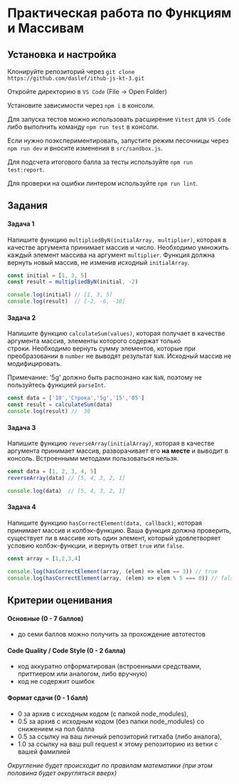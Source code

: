 # Практическая работа по Функциям и Массивам

## Установка и настройка

Клонируйте репозиторий через `git clone https://github.com/daslef/ithub-js-kt-3.git`

Откройте директорию в `VS Code` (File -> Open Folder)

Установите зависимости через `npm i` в консоли.

Для запуска тестов можно использовать расширение `Vitest` для `VS Code` либо выполнить команду `npm run test` в консоли.

Если нужно поэкспериментировать, запустите режим песочницы через `npm run dev` и вносите изменения в `src/sandbox.js`.

Для подсчета итогового балла за тесты используйте `npm run test:report`.

Для проверки на ошибки линтером используйте `npm run lint`.

## Задания

#### Задача 1

Напишите функцию `multipliedByN(initialArray, multiplier)`, которая в качестве аргумента принимает массив и число. Необходимо умножить каждый элемент массива на аргумент `multiplier`. Функция должна вернуть новый массив, не изменив исходный `initialArray`.

```js
const initial = [1, 3, 5]
const result = multipliedByN(initial, -2)

console.log(initial) // [1, 3, 5]
console.log(result)  // [-2, -6, -10]
```

#### Задача 2

Напишите функцию `calculateSum(values)`, которая получает в качестве аргумента массив, элементы которого содержат только строки. Необходимо вернуть сумму элементов, которые при преобразовании в `number` не выводят результат `NaN`. Исходный массив не модифицировать.

Примечание: '5g' должно быть распознано как `NaN`, поэтому не пользуйтесь функцией `parseInt`.

```js
const data = ['10','Строка','5g','15','05']
const result = calculateSum(data)
console.log(result) //  30
```

#### Задача 3

Напишите функцию `reverseArray(initialArray)`, которая в качестве аргумента принимает массив, разворачивает его **на месте** и выводит в консоль. Встроенными методами пользоваться нельзя.

```js
const data = [1, 2, 3, 4, 5]
reverseArray(data) // [5, 4, 3, 2, 1]

console.log(data)  // [5, 4, 3, 2, 1]
```

#### Задача 4

Напишите функцию `hasCorrectElement(data, callback)`, которая принимает массив и колбэк-функцию. Ваша функция должна проверить, существует ли в массиве хоть один элемент, который удовлетворяет условию колбэк-функции, и вернуть ответ `true` или `false`.

```js
const array = [1,2,3,4]

console.log(hasCorrectElement(array, (elem) => elem == 3)) // true
console.log(hasCorrectElement(array, (elem) => elem % 5 === 0)) // false
```

## Критерии оценивания

#### Основные (0 - 7 баллов)

- до семи баллов можно получить за прохождение автотестов

#### Code Quality / Code Style (0 - 2 балла)

- код аккуратно отформатирован (встроенными средствами, приттиером или аналогом, либо вручную)
- код не содержит ошибок

#### Формат сдачи (0 - 1 балл)

- 0 за архив с исходным кодом (с папкой node_modules),
- 0.5 за архив с исходным кодом (без папки node_modules) со снижением на пол балла 
- 0.5 за ссылку на ваш личный репозиторий гитхаба (либо аналога),
- 1.0 за ссылку на ваш pull request к этому репозиторию из ветки с вашей фамилией

_Округление будет происходит по правилам математики (при этом половина будет округляться вверх)_
